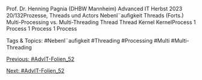 Prof. Dr. Henning Pagnia (DHBW Mannheim) Advanced IT Herbst 2023 20/132Prozesse, Threads und Actors Nebenl¨auﬁgkeit
Threads (Forts.)
Multi-Processing vs. Multi-Threading
Thread Thread
Kernel KernelProcess 1 Process 1 Process 1 Process

   Tags & Topics:
   #Nebenl¨auﬁgkeit
   #Threading
   #Processing
   #Multi
   #Multi-Threading

[Previous: #AdvIT-Folien_52](AdvIT-Folien_52.md)

[Next: #AdvIT-Folien_52](AdvIT-Folien_52.md)